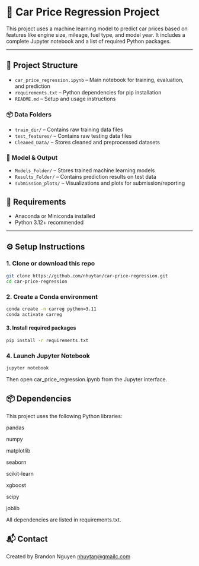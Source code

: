 # 🚗 Car Price Regression Project

This project uses a machine learning model to predict car prices based on features like engine size, mileage, fuel type, and model year. It includes a complete Jupyter notebook and a list of required Python packages.

---

## 📁 Project Structure

- `car_price_regression.ipynb` – Main notebook for training, evaluation, and prediction
- `requirements.txt` – Python dependencies for pip installation
- `README.md` – Setup and usage instructions

### 📦 Data Folders
- `train_dir/` – Contains raw training data files
- `test_features/` – Contains raw testing data files
- `Cleaned_Data/` – Stores cleaned and preprocessed datasets

### 🧠 Model & Output
- `Models_Folder/` – Stores trained machine learning models
- `Results_Folder/` – Contains prediction results on test data
- `submission_plots/` – Visualizations and plots for submission/reporting


## 🧩 Requirements

- Anaconda or Miniconda installed
- Python 3.12+ recommended

---

## ⚙️ Setup Instructions

### 1. Clone or download this repo

```bash
git clone https://github.com/nhuytan/car-price-regression.git
cd car-price-regression
```

### 2. Create a Conda environment
```bash 
conda create -n carreg python=3.11
conda activate carreg
```

#### 3. Install required packages
```bash 
pip install -r requirements.txt
```

### 4. Launch Jupyter Notebook
```bash 
jupyter notebook
```

Then open car_price_regression.ipynb from the Jupyter interface.



## 📦 Dependencies
This project uses the following Python libraries:

pandas

numpy

matplotlib

seaborn

scikit-learn

xgboost

scipy

joblib

All dependencies are listed in requirements.txt.


## 📬 Contact
Created by Brandon Nguyen
nhuytan@gmailc.com
